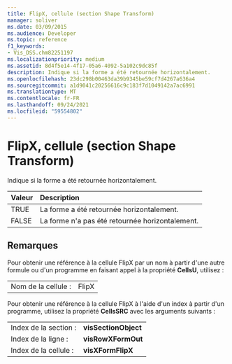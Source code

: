 ```yaml
---
title: FlipX, cellule (section Shape Transform)
manager: soliver
ms.date: 03/09/2015
ms.audience: Developer
ms.topic: reference
f1_keywords:
- Vis_DSS.chm82251197
ms.localizationpriority: medium
ms.assetid: 8d4f5e14-4f17-05a6-4092-5a102c9dc85f
description: Indique si la forme a été retournée horizontalement.
ms.openlocfilehash: 23dc298b00463da39b9345be59cf7d4267a636a4
ms.sourcegitcommit: a1d9041c20256616c9c183f7d1049142a7ac6991
ms.translationtype: MT
ms.contentlocale: fr-FR
ms.lasthandoff: 09/24/2021
ms.locfileid: "59554802"
---
```

# <a name="flipx-cell-shape-transform-section"></a>FlipX, cellule (section Shape Transform)

Indique si la forme a été retournée horizontalement.
  
|**Valeur**|**Description**|
|:-----|:-----|
| TRUE  <br/> | La forme a été retournée horizontalement.  <br/> |
| FALSE  <br/> | La forme n'a pas été retournée horizontalement.  <br/> |
   
## <a name="remarks"></a>Remarques

Pour obtenir une référence à la cellule FlipX par un nom à partir d'une autre formule ou d'un programme en faisant appel à la propriété **CellsU**, utilisez : 
  
|||
|:-----|:-----|
| Nom de la cellule :  <br/> | FlipX  <br/> |
   
Pour obtenir une référence à la cellule FlipX à l'aide d'un index à partir d'un programme, utilisez la propriété **CellsSRC** avec les arguments suivants : 
  
|||
|:-----|:-----|
| Index de la section :  <br/> |**visSectionObject** <br/> |
| Index de la ligne :  <br/> |**visRowXFormOut** <br/> |
| Index de la cellule :  <br/> |**visXFormFlipX** <br/> |
   

